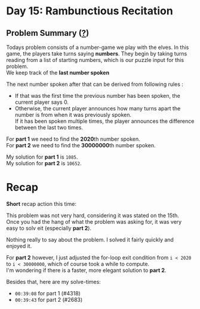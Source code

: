 # Day 15: Rambunctious Recitation
## Problem Summary ([?](https://adventofcode.com/2020/day/15))

Todays problem consists of a number-game we play with the elves.
In this game, the players take turns saying **numbers**. They begin by taking turns reading from a list of starting numbers, which is our puzzle input for this problem.  
We keep track of the **last number spoken**

The next number spoken after that can be derived from following rules :
- If that was the first time the previous number has been spoken, the current player says 0.
- Otherwise, the current player announces how many turns apart the number is from when it was previously spoken.  
If it has been spoken multiple times, the player announces the difference between the last two times.
  
For **part 1** we need to find the **2020**th number spoken.  
For **part 2** we need to find the **30000000**th number spoken.

My solution for **part 1** is `1085`.  
My solution for **part 2** is `10652`.  

# Recap

**Short** recap action this time:

This problem was not very hard, considering it was stated on the 15th.  
Once you had the hang of what the problem was asking for, it was very easy to solv eit (especially **part 2**).

Nothing really to say about the problem. I solved it fairly quickly and enjoyed it.

For **part 2** however, I just adjusted the for-loop exit condition from `i < 2020` to `i < 30000000`, which of course took a while to compute.  
I'm wondering if there is a faster, more elegant solution to **part 2**.

Besides that, here are my solve-times:  
- `00:39:08` for part 1 (#4318)
- `00:39:43` for part 2 (#2683)
